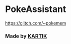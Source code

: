 # PokeAssistant

https://glitch.com/~pokemem


### Made by [KARTIK](https://github.com/CHamburr/PokeAssistant)
